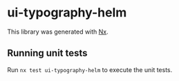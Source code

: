 # ui-typography-helm

This library was generated with [Nx](https://nx.dev).


## Running unit tests

Run `nx test ui-typography-helm` to execute the unit tests.

